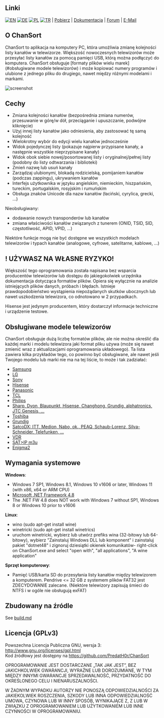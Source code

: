 Linki
-----
[![EN](https://chansort.com/img/flag_en_16.png)](https://github.com/PredatH0r/ChanSort/blob/master/readme.md)
[![DE](https://chansort.com/img/flag_de_16.png)](https://github.com/PredatH0r/ChanSort/blob/master/readme_de.md)
[![PL](https://chansort.com/img/flag_pl_24.png)](https://github.com/PredatH0r/ChanSort/blob/master/readme_pl.md)
[![TR](https://chansort.com/img/flag_tr_16.png)](https://github.com/PredatH0r/ChanSort/blob/master/readme_tr-TR.md) |
[Pobierz](https://github.com/PredatH0r/ChanSort/releases) | 
[Dokumentacja](https://github.com/PredatH0r/ChanSort/wiki) |
[Forum](https://github.com/PredatH0r/ChanSort/issues) | 
[E-Mail](mailto:horst@beham.biz)

O ChanSort
--------------
ChanSort to aplikacja na komputery PC, która umożliwia zmianę kolejności listy kanałów w telewizorze.
Większość nowoczesnych telewizorów może przesyłać listy kanałów za pomocą pamięci USB, którą można podłączyć do komputera.
ChanSort obsługuje [formaty plików wielu marek] (#obsługiwane modele telewizorów) i może kopiować numery programów i
ulubione z jednego pliku do drugiego, nawet między różnymi modelami i markami.

![screenshot](http://beham.biz/chansort/ChanSort-en.png)

Cechy
--------
- Zmiana kolejności kanałów (bezpośrednia zmiana numerów, przesuwanie w górę/w dół, przeciąganie i upuszczanie, podwójne kliknięcie)
- Użyj innej listy kanałów jako odniesienia, aby zastosować tę samą kolejność
- Wielokrotny wybór do edycji wielu kanałów jednocześnie
- Widok pojedynczej listy (pokazuje najpierw przypisane kanały, a następnie wszystkie nieprzypisane kanały)
- Widok obok siebie nowej/posortowanej listy i oryginalnej/pełnej listy (podobny do listy odtwarzania i biblioteki)
- Zmień nazwę lub usuń kanały
- Zarządzaj ulubionymi, blokadą rodzicielską, pomijaniem kanałów (podczas zappingu), ukrywaniem kanałów
- Interfejs użytkownika w języku angielskim, niemieckim, hiszpańskim, tureckim, portugalskim, rosyjskim i rumuńskim
- Obsługa znaków Unicode dla nazw kanałów (łaciński, cyrylica, grecki, ...)

Nieobsługiwany:
- dodawanie nowych transponderów lub kanałów
- zmiana właściwości kanałów związanych z tunerem (ONID, TSID, SID, częstotliwość, APID, VPID, ...)

Niektóre funkcje mogą nie być dostępne we wszystkich modelach telewizorów i typach kanałów (analogowe, cyfrowe, satelitarne, kablowe, ...)

! UŻYWASZ NA WŁASNE RYZYKO!
------------------------
Większość tego oprogramowania została napisana bez wsparcia producentów telewizorów lub dostępu do jakiegokolwiek urzędnika
dokumentacja dotycząca formatów plików. Opiera się wyłącznie na analizie istniejących plików danych, próbach i błędach.
Istnieje prawdopodobieństwo wystąpienia niepożądanych skutków ubocznych lub nawet uszkodzenia telewizora, co odnotowano w 2 przypadkach.

Hisense jest jedynym producentem, który dostarczył informacje techniczne i urządzenie testowe.

Obsługiwane modele telewizorów
-------------------
ChanSort obsługuje dużą liczbę formatów plików, ale nie można określić dla każdej marki i modelu telewizora
jaki format pliku używa (może się nawet zmienić wraz z aktualizacjami oprogramowania układowego).
Ta lista zawiera kilka przykładów tego, co powinno być obsługiwane, ale nawet jeśli Twojego modelu lub marki nie ma na tej liście,
to może i tak zadziałać:
- [Samsung](source/fileformats.md#samsung)
- [LG](source/fileformats.md#lg)
- [Sony](source/fileformats.md#sony)
- [Hisense](source/fileformats.md#hisense)
- [Panasonic](source/fileformats.md#panasonic)
- [TCL](source/fileformats.md#tcl)
- [Philips](source/fileformats.md#philips)
- [Sharp, Dyon, Blaupunkt, Hisense, Changhong, Grundig, alphatronics, JTC Genesis, ...](source/fileformats.md#sharp)
- [Toshiba](source/fileformats.md#toshiba)
- [Grundig](source/fileformats.md#grundig)
- [SatcoDX: ITT, Medion, Nabo, ok., PEAQ, Schaub-Lorenz, Silva-Schneider, Telefunken, ...](source/fileformats.md#satcodx)
- [VDR](source/fileformats.md#vdr)
- [SAT>IP m3u](source/fileformats.md#m3u)
- [Enigma2](source/fileformats.md#enigma2)

Wymagania systemowe
-------------------
**Windows**:  
- Windows 7 SP1, Windows 8.1, Windows 10 v1606 or later, Windows 11 (with x86, x64 or ARM CPU)
- [Microsoft .NET Framework 4.8](https://dotnet.microsoft.com/download/dotnet-framework)
- The .NET FW 4.8 does NOT work with Windows 7 without SP1, Windows 8 or Windows 10 prior to v1606

**Linux**:  
- wino (sudo apt-get install wine)
- winetricki (sudo apt-get install winetrics)
- uruchom winetricki, wybierz lub utwórz prefiks wina (32-bitowy lub 64-bitowy), wybierz
  "Zainstaluj Windows DLL lub komponent" i zainstaluj pakiet "dotnet48" i zignoruj dziesiątki okienek komunikatów- right-click on ChanSort.exe and select "open with", "all applications", "A wine application"

**Sprzęt komputerowy**:
- Pamięć USB/karta SD do przesyłania listy kanałów między telewizorem a komputerem. Pendrive <= 32 GB z systemem plików FAT32
  jest ZDECYDOWANIE zalecane. (Niektóre telewizory zapisują śmieci do NTFS i w ogóle nie obsługują exFAT)

Zbudowany na źródle
-----------------
See [build.md](source/build.md)

Licencja (GPLv3)
---------------
Powszechna Licencja Publiczna GNU, wersja 3: http://www.gnu.org/licenses/gpl.html  
Kod źródłowy jest dostępny na https://github.com/PredatH0r/ChanSort

OPROGRAMOWANIE JEST DOSTARCZANE „TAK JAK JEST”, BEZ JAKICHKOLWIEK GWARANCJI,
WYRAŹNE LUB DOROZUMIANE, W TYM MIĘDZY INNYMI GWARANCJE
SPRZEDAWALNOŚĆ, PRZYDATNOŚĆ DO OKREŚLONEGO CELU I NIENARUSZALNOŚCI.

W ŻADNYM WYPADKU AUTORZY NIE PONOSZĄ ODPOWIEDZIALNOŚCI ZA JAKIEKOLWIEK ROSZCZENIA, SZKODY LUB
INNA ODPOWIEDZIALNOŚĆ UMOWA, CZYNOWA LUB W INNY SPOSÓB,
WYNIKAJĄCE Z, Z LUB W ZWIĄZKU Z OPROGRAMOWANIEM LUB UŻYTKOWANIEM LUB
INNE CZYNNOŚCI W OPROGRAMOWANIU.
